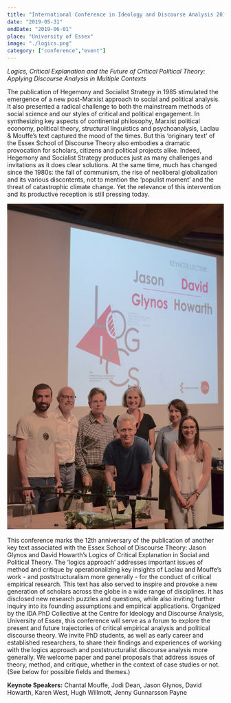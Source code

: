 ```yaml
---
title: "International Conference in Ideology and Discourse Analysis 2019"
date: "2019-05-31"
endDate: "2019-06-01"
place: "University of Essex"
image: "./logics.png"
category: ["conference","event"]
---
```


*Logics, Critical Explanation and the Future of Critical Political Theory: Applying Discourse Analysis in Multiple Contexts*

The publication of Hegemony and Socialist Strategy in 1985 stimulated the emergence of a new post-Marxist approach to social and political analysis. It also presented a radical challenge to both the mainstream methods of social science and our styles of critical and political engagement. In synthesizing key aspects of continental philosophy, Marxist political economy, political theory, structural linguistics and psychoanalysis, Laclau & Mouffe’s text captured the mood of the times. But this ‘originary text’ of the Essex School of Discourse Theory also embodies a dramatic provocation for scholars, citizens and political projects alike. Indeed, Hegemony and Socialist Strategy produces just as many challenges and invitations as it does clear solutions. At the same time, much has changed since the 1980s: the fall of communism, the rise of neoliberal globalization and its various discontents, not to mention the ‘populist moment’ and the threat of catastrophic climate change. Yet the relevance of this intervention and its productive reception is still pressing today.

![A picture of cIDA members at the Logics conference.](logics2019_team.jpeg 'The cIDA members at the conference.')

This conference marks the 12th anniversary of the publication of another key text associated with the Essex School of Discourse Theory: Jason Glynos and David Howarth’s Logics of Critical Explanation in Social and Political Theory. The ‘logics approach’ addresses important issues of method and critique by operationalizing key insights of Laclau and Mouffe’s work - and poststructuralism more generally - for the conduct of critical empirical research. This text has also served to inspire and provoke a new generation of scholars across the globe in a wide range of disciplines. It has disclosed new research puzzles and questions, while also inviting further inquiry into its founding assumptions and empirical applications.
Organized by the IDA PhD Collective at the Centre for Ideology and Discourse Analysis, University of Essex, this conference will serve as a forum to explore the present and future trajectories of critical empirical analysis and political discourse theory. We invite PhD students, as well as early career and established researchers, to share their findings and experiences of working with the logics approach and poststructuralist discourse analysis more generally. We welcome paper and panel proposals that address issues of theory, method, and critique, whether in the context of case studies or not. (See below for possible fields and themes.)

**Keynote Speakers:** Chantal Mouffe, Jodi Dean, Jason Glynos, David Howarth, Karen West, Hugh Willmott, Jenny Gunnarsson Payne 
